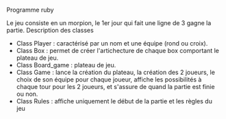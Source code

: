 Programme ruby

Le jeu consiste en un morpion, le 1er jour qui fait une ligne de 3 gagne la partie.
Description des classes
- Class Player : caractérisé par un nom et une équipe (rond ou croix).
- Class Box : permet de créer l'artichecture de chaque box comportant le plateau de jeu.
- Class Board_game : plateau de jeu.
- Class Game : lance la création du plateau, la création des 2 joueurs, le choix de son équipe pour chaque joueur, affiche les possibilités à chaque tour pour les 2 joueurs, et s'assure de quand la partie est finie ou non.
- Class Rules : affiche uniquement le début de la partie et les règles du jeu